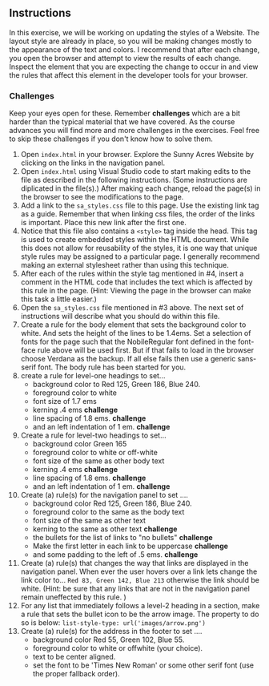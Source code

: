 ## Instructions
In this exercise, we will be working on updating the styles of a Website. The layout style are already in place, so you will be making changes mostly to the appearance of the text and colors. I recommend that after each change, you open the browser and attempt to view the results of each change. Inspect the element that you are expecting the change to occur in and view the rules that affect this element in the developer tools for your browser.

### Challenges ###
Keep your eyes open for these. Remember **challenges** which are a bit harder than the typical material that we have covered. As the course advances you will find more and more challenges in the exercises. Feel free to skip these challenges if you don't know how to solve them. 

1. Open ```index.html``` in your browser. Explore the Sunny Acres Website by clicking on the links in the navigation panel. 
2. Open ```index.html``` using Visual Studio code to start making edits to the file as described in the following instructions. (Some instructions are diplicated in the file(s).) After making each change, reload the page(s) in the browser to see the modifications to the page.
3. Add a link to the ```sa_styles.css``` file to this page. Use the existing link tag as a guide. Remember that when linking css files, the order of the links is important. Place this new link after the first one.
4. Notice that this file also contains a ```<style>``` tag inside the head. This tag is used to create embedded styles within the HTML document. While this does not allow for reusability of the styles, it is one way that unique style rules may be assigned to a particular page. I generally recommend making an external stylesheet rather than using this technique.
5. After each of the rules within the style tag mentioned in #4, insert a comment in the HTML code that includes the text which is affected by this rule in the page. (Hint: Viewing the page in the browser can make this task a little easier.)
6. Open the ```sa_styles.css``` file mentioned in #3 above. The next set of instructions will describe what you should do within this file.
7. Create a rule for the body element that sets the background color to white. And sets the height of the lines to be 1.4ems. Set a selection of fonts for the page such that the NobileRegular font defined in the font-face rule above will be used first. But if that fails to load in the browser choose Verdana as the backup. If all else fails then use a generic sans-serif font. The body rule has been started for you.
8. create a rule for level-one headings to set...
	* background color to Red 125, Green 186, Blue 240.
	* foreground color to white
	* font size of 1.7 ems
	* kerning .4 ems **challenge**
	* line spacing of 1.8 ems. **challenge**
	* and an left indentation of 1 em. **challenge**
9. Create a rule for level-two headings to set...
	* background color Green 165
	* foreground color to white or off-white
	* font size of the same as other body text
	* kerning .4 ems **challenge**
	* line spacing of 1.8 ems. **challenge**
	* and an left indentation of 1 em. **challenge**
10. Create (a) rule(s) for the navigation panel to set ....
	* background color Red 125, Green 186, Blue 240.
	* foreground color to the same as the body text
	* font size of the same as other text
	* kerning to the same as other text **challenge**
	* the bullets for the list of links to "no bullets" **challenge**
	* Make the first letter in each link to be uppercase **challenge**
	* and some padding to the left of .5 ems. **challenge**
11. Create (a) rule(s) that changes the way that links are displayed in the navigation panel. When ever the user hovers over a link lets change the link color to...
		```Red 83, Green 142, Blue 213```
otherwise the link should be white. (Hint: be sure that any links that are not in the navigation panel remain uneffected by this rule. )
12. For any list that immediately follows a level-2 heading in a section, make a rule that sets the bullet icon to be the arrow image. The property to do so is below:
	```list-style-type: url('images/arrow.png')```
13. Create (a) rule(s) for the address in the footer to set ....
	* background color Red 55, Green 102, Blue 55.
	* foreground color to white or offwhite (your choice).
	* text to be center aligned.
	* set the font to be 'Times New Roman' or some other serif font (use the proper fallback order).